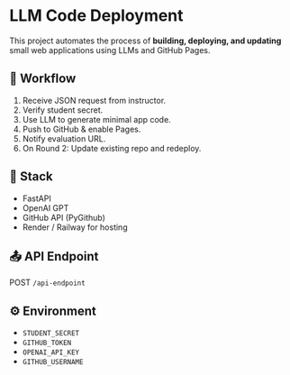 # LLM Code Deployment

This project automates the process of **building, deploying, and updating** small web applications using LLMs and GitHub Pages.

## 🚀 Workflow
1. Receive JSON request from instructor.
2. Verify student secret.
3. Use LLM to generate minimal app code.
4. Push to GitHub & enable Pages.
5. Notify evaluation URL.
6. On Round 2: Update existing repo and redeploy.

## 🧰 Stack
- FastAPI
- OpenAI GPT
- GitHub API (PyGithub)
- Render / Railway for hosting

## 📤 API Endpoint
POST `/api-endpoint`

## ⚙️ Environment
- `STUDENT_SECRET`
- `GITHUB_TOKEN`
- `OPENAI_API_KEY`
- `GITHUB_USERNAME`
